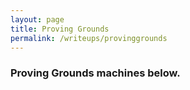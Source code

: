 ```yaml
---
layout: page
title: Proving Grounds
permalink: /writeups/provinggrounds
---
```


### Proving Grounds machines below.
